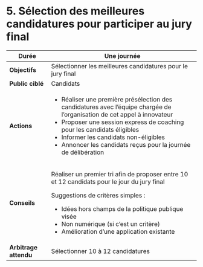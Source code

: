 # 5. Sélection des meilleures candidatures pour participer au jury final

| **Durée**             | **Une journée**                                                                                                                                                                                                                                                                                                                         |
| --------------------- | --------------------------------------------------------------------------------------------------------------------------------------------------------------------------------------------------------------------------------------------------------------------------------------------------------------------------------------- |
| **Objectifs**         | Sélectionner les meilleures candidatures pour le jury final                                                                                                                                                                                                                                                                             |
| **Public ciblé**      | Candidats                                                                                                                                                                                                                                                                                                                               |
| **Actions**           | <ul><li>Réaliser une première présélection des candidatures avec l’équipe chargée de l’organisation de cet appel à innovateur</li><li>Proposer une session express de coaching pour les candidats éligibles</li><li>Informer les candidats non-éligibles</li><li>Annoncer les candidats reçus pour la journée de délibération</li></ul> |
| **Conseils**          | <p>Réaliser un premier tri afin de proposer entre 10 et 12 candidats pour le jour du jury final</p><p>Suggestions de critères simples : </p><ul><li>Idées hors champs de la politique publique visée</li><li>Non numérique (si c’est un critère)</li><li>Amélioration d’une application existante</li></ul>                             |
| **Arbitrage attendu** | Sélectionner 10 à 12 candidatures                                                                                                                                                                                                                                                                                                       |
